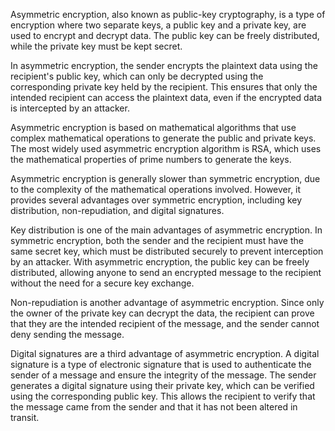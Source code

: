 Asymmetric encryption, also known as public-key cryptography, is a type of encryption where two separate keys, a public key and a private key, are used to encrypt and decrypt data. The public key can be freely distributed, while the private key must be kept secret.

In asymmetric encryption, the sender encrypts the plaintext data using the recipient's public key, which can only be decrypted using the corresponding private key held by the recipient. This ensures that only the intended recipient can access the plaintext data, even if the encrypted data is intercepted by an attacker.

Asymmetric encryption is based on mathematical algorithms that use complex mathematical operations to generate the public and private keys. The most widely used asymmetric encryption algorithm is RSA, which uses the mathematical properties of prime numbers to generate the keys.

Asymmetric encryption is generally slower than symmetric encryption, due to the complexity of the mathematical operations involved. However, it provides several advantages over symmetric encryption, including key distribution, non-repudiation, and digital signatures.

Key distribution is one of the main advantages of asymmetric encryption. In symmetric encryption, both the sender and the recipient must have the same secret key, which must be distributed securely to prevent interception by an attacker. With asymmetric encryption, the public key can be freely distributed, allowing anyone to send an encrypted message to the recipient without the need for a secure key exchange.

Non-repudiation is another advantage of asymmetric encryption. Since only the owner of the private key can decrypt the data, the recipient can prove that they are the intended recipient of the message, and the sender cannot deny sending the message.

Digital signatures are a third advantage of asymmetric encryption. A digital signature is a type of electronic signature that is used to authenticate the sender of a message and ensure the integrity of the message. The sender generates a digital signature using their private key, which can be verified using the corresponding public key. This allows the recipient to verify that the message came from the sender and that it has not been altered in transit.